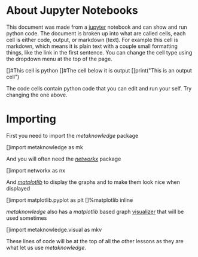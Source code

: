 # About Jupyter Notebooks


This document was made from a [jupyter](https://jupyter.org) notebook and can show and run python code. The document is broken up into what are called cells, each cell is either code, output, or markdown (text). For example this cell is markdown, which means it is plain text with a couple small formatting things, like the link in the first sentence. You can change the cell type using the dropdown menu at the top of the page.

[]#This cell is python
[]#The cell below it is output
[]print("This is an output cell")

The code cells contain python code that you can edit and run your self. Try changing the one above.


# Importing


First you need to import the _metaknowledge_ package

[]import metaknowledge as mk


And you will often need the [_networkx_](https://networkx.github.io/documentation/networkx-1.9.1/) package

[]import networkx as nx

And [_matplotlib_](http://matplotlib.org/) to display the graphs and to make them look nice when displayed

[]import matplotlib.pyplot as plt
[]%matplotlib inline

_metaknowledge_ also has a _matplotlib_ based graph [visualizer](http://networkslab.org/metaknowledge/docs/visual#visual) that will be used sometimes

[]import metaknowledge.visual as mkv

These lines of code will be at the top of all the other lessons as they are what let us use _metaknowledge_.
